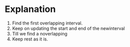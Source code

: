 # Explanation

1. Find the first overlapping interval.
2. Keep on updating the start and end of the newinterval
3. Till we find a noverlapping
4. Keep rest as it is.


